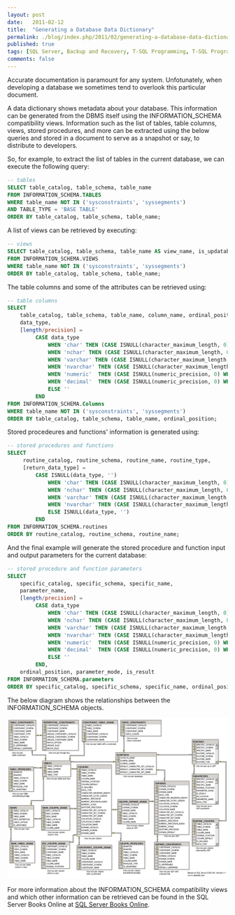 ```yaml
---
layout: post
date:   2011-02-12
title:  "Generating a Database Data Dictionary"
permalink: ./blog/index.php/2011/02/generating-a-database-data-dictionary/
published: true
tags: [SQL Server, Backup and Recovery, T-SQL Programming, T-SQL Programming, Database Documentation, Database Design, Development, Coding Practices, data types, Code Samples]
comments: false
---
```

Accurate documentation is paramount for any system.  Unfotunately, when developing a database we sometimes tend to overlook this particular document.

A data dictionary shows metadata about your database.  This information can be generated from the DBMS itself using the INFORMATION_SCHEMA compatibility views.  Information such as the list of tables, table columns, views, stored procedures, and more can be extracted using the below queries and stored in a document to serve as a snapshot or say, to distribute to developers.

So, for example, to extract the list of tables in the current database, we can execute the following query:

``` sql
-- tables
SELECT table_catalog, table_schema, table_name
FROM INFORMATION_SCHEMA.TABLES
WHERE table_name NOT IN ('sysconstraints', 'syssegments')
AND TABLE_TYPE = 'BASE TABLE'
ORDER BY table_catalog, table_schema, table_name;
```

A list of views can be retrieved by executing:

``` sql
-- views
SELECT table_catalog, table_schema, table_name AS view_name, is_updatable
FROM INFORMATION_SCHEMA.VIEWS
WHERE table_name NOT IN ('sysconstraints', 'syssegments')
ORDER BY table_catalog, table_schema, table_name;
```

The table columns and some of the attributes can be retrieved using:

``` sql
-- table columns
SELECT 
    table_catalog, table_schema, table_name, column_name, ordinal_position, �
    data_type, 
    [length/precision] =
         CASE data_type
             WHEN 'char' THEN (CASE ISNULL(character_maximum_length, 0) WHEN 0 THEN '' WHEN -1 THEN 'MAX' ELSE CONVERT(VARCHAR(10), character_maximum_length) END)
             WHEN 'nchar' THEN (CASE ISNULL(character_maximum_length, 0) WHEN 0 THEN '' WHEN -1 THEN 'MAX' ELSE CONVERT(VARCHAR(10), character_maximum_length) END)
             WHEN 'varchar' THEN (CASE ISNULL(character_maximum_length, 0) WHEN 0 THEN '' WHEN -1 THEN 'MAX' ELSE CONVERT(VARCHAR(10), character_maximum_length) END)
             WHEN 'nvarchar' THEN (CASE ISNULL(character_maximum_length, 0) WHEN 0 THEN '' WHEN -1 THEN 'MAX' ELSE CONVERT(VARCHAR(10), character_maximum_length) END)
             WHEN 'numeric'  THEN (CASE ISNULL(numeric_precision, 0) WHEN 0 THEN '' ELSE CONVERT(VARCHAR(10), numeric_precision) + ', ' + CONVERT(VARCHAR(10), numeric_scale) END)
             WHEN 'decimal'  THEN (CASE ISNULL(numeric_precision, 0) WHEN 0 THEN '' ELSE CONVERT(VARCHAR(10), numeric_precision) + ', ' + CONVERT(VARCHAR(10), numeric_scale) END)
             ELSE ''
         END
FROM INFORMATION_SCHEMA.Columns
WHERE table_name NOT IN ('sysconstraints', 'syssegments')
ORDER BY table_catalog, table_schema, table_name, ordinal_position;
```

Stored procedeures and functions' information is generated using:

``` sql
-- stored procedures and functions
SELECT
     routine_catalog, routine_schema, routine_name, routine_type,
     [return_data_type] =
         CASE ISNULL(data_type, '')
             WHEN 'char' THEN (CASE ISNULL(character_maximum_length, 0) WHEN 0 THEN '' WHEN -1 THEN data_type + ' (MAX)' ELSE data_type + ' (' + CONVERT(VARCHAR(10), character_maximum_length) + ')' END)
             WHEN 'nchar' THEN (CASE ISNULL(character_maximum_length, 0) WHEN 0 THEN '' WHEN -1 THEN data_type + ' (MAX)' ELSE data_type + ' (' + CONVERT(VARCHAR(10), character_maximum_length) + ')' END)
             WHEN 'varchar' THEN (CASE ISNULL(character_maximum_length, 0) WHEN 0 THEN '' WHEN -1 THEN data_type + ' (MAX)' ELSE data_type + ' (' + CONVERT(VARCHAR(10), character_maximum_length) + ')' END)
             WHEN 'nvarchar' THEN (CASE ISNULL(character_maximum_length, 0) WHEN 0 THEN '' WHEN -1 THEN data_type + ' (MAX)' ELSE data_type + ' (' + CONVERT(VARCHAR(10), character_maximum_length) + ')' END)
             ELSE ISNULL(data_type, '')
         END
FROM INFORMATION_SCHEMA.routines
ORDER BY routine_catalog, routine_schema, routine_name;
```

And the final example will generate the stored procedure and function input and output parameters for the current database:

``` sql
-- stored procedure and function parameters
SELECT
    specific_catalog, specific_schema, specific_name,
    parameter_name,
    [length/precision] =
         CASE data_type
             WHEN 'char' THEN (CASE ISNULL(character_maximum_length, 0) WHEN 0 THEN '' WHEN -1 THEN 'MAX' ELSE CONVERT(VARCHAR(10), character_maximum_length) END)
             WHEN 'nchar' THEN (CASE ISNULL(character_maximum_length, 0) WHEN 0 THEN '' WHEN -1 THEN 'MAX' ELSE CONVERT(VARCHAR(10), character_maximum_length) END)
             WHEN 'varchar' THEN (CASE ISNULL(character_maximum_length, 0) WHEN 0 THEN '' WHEN -1 THEN 'MAX' ELSE CONVERT(VARCHAR(10), character_maximum_length) END)
             WHEN 'nvarchar' THEN (CASE ISNULL(character_maximum_length, 0) WHEN 0 THEN '' WHEN -1 THEN 'MAX' ELSE CONVERT(VARCHAR(10), character_maximum_length) END)
             WHEN 'numeric'  THEN (CASE ISNULL(numeric_precision, 0) WHEN 0 THEN '' ELSE CONVERT(VARCHAR(10), numeric_precision) + ', ' + CONVERT(VARCHAR(10), numeric_scale) END)
             WHEN 'decimal'  THEN (CASE ISNULL(numeric_precision, 0) WHEN 0 THEN '' ELSE CONVERT(VARCHAR(10), numeric_precision) + ', ' + CONVERT(VARCHAR(10), numeric_scale) END)
             ELSE ''
         END,
    ordinal_position, parameter_mode, is_result
FROM INFORMATION_SCHEMA.parameters
ORDER BY specific_catalog, specific_schema, specific_name, ordinal_position;
```

The below diagram shows the relationships between the INFORMATION_SCHEMA objects.

![INFORMATION_SCHEMA compatibility views](/assets/article_files/2011/02/information_schema_views_all_condensed.jpg)

For more information about the INFORMATION_SCHEMA compatibility views and which other information can be retrieved can be found in the SQL Server Books Online at [SQL Server Books Online](http://msdn.microsoft.com/en-us/library/ms186778.aspx).

